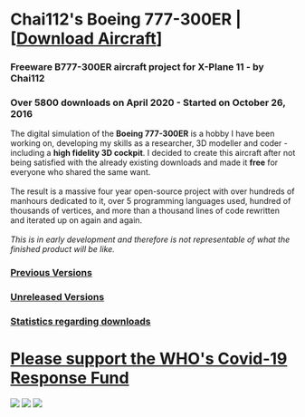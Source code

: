# Chai112's Boeing 777-300ER | [[Download Aircraft](https://forums.x-plane.org/index.php?/profile/520176-chai112/)]

### Freeware B777-300ER aircraft project for X-Plane 11 - by Chai112
### Over 5800 downloads on April 2020 - Started on October 26, 2016

The digital simulation of the <b>Boeing 777-300ER</b> is a hobby I have been working on, developing my skills as a researcher, 3D modeller and coder - including a <b>high fidelity 3D cockpit</b>. I decided to create this aircraft after not being satisfied with the already existing downloads and made it <b>free</b> for everyone who shared the same want.\
\
The result is a massive four year open-source project with over hundreds of manhours dedicated to it, over 5 programming languages used, hundred of thousands of vertices, and more than a thousand lines of code rewritten and iterated up on again and again.\
\
<i>This is in early development and therefore is not representable of what the finished product will be like.</i>

### [Previous Versions](https://github.com/Chai112/Chai112-s-Boeing-777-300ER/releases)
### [Unreleased Versions](https://github.com/Chai112/Chai112-s-Boeing-777-300ER/tree/master/src)
### [Statistics regarding downloads](https://www.somsubhra.com/github-release-stats/?username=Chai112&repository=Chai112-s-Boeing-777-300ER)

# [Please support the WHO's Covid-19 Response Fund](https://grabify.link/7CNI2R)
[![](https://github.com/Chai112/Boeing-777-300ER/blob/master/docs/s/who%20logo.jpg)](https://grabify.link/7CNI2R)
![](https://github.com/Chai112/Chai112-s-Boeing-777-300ER/blob/master/screenshots/Screenshot%20(901).png)
![](https://github.com/Chai112/Boeing-777-300ER/blob/master/docs/s/cockpit.jpg)
